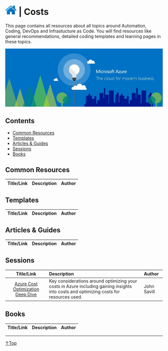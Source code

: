 # [![Home](/img/home.png)](../README.md "Home") | Costs

This page contains all resources about all topics around Automation, Coding, DevOps and Infrastucture as Code.
You will find resources like general recommendations, detailed coding templates and learning pages in these topics.

![Architecture](/img/costs.jpg)

## Contents
- [Common Resources](#common-resource)
- [Templates](#templates)
- [Articles & Guides](#articles-&-guides) 
- [Sessions](#sessions)
- [Books](#books)



## Common Resources
|                            Title/Link                            | Description                           | Author            |
| :--------------------------------------------------------------: | :------------------------------------ | :---------------- |

## Templates
| Title/Link | Description | Author |
| :--------: | :---------- | :----- |


## Articles & Guides 
| Title/Link | Description | Author |
| :--------: | :---------- | :----- |


## Sessions
|                                                                     Title/Link                                                                      | Description                              | Author                   |
| :-------------------------------------------------------------------------------------------------------------------------------------------------: | :--------------------------------------- | :----------------------- |
| [Azure Cost Optimization Deep Dive](https://www.youtube.com/watch?v=RjuTQvGm1zQ&feature=youtu.be) | Key considerations around optimizing your costs in Azure including gaining insights into costs and optimizing costs for resources used. | John Savill |


## Books
| Title/Link | Description | Author |
| :--------: | :---------- | :----- |


___
 <a href="#top" title="Back to the top.">↑Top</a>